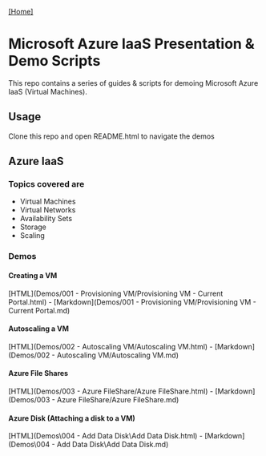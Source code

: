 [[Home]](../README.html)

# Microsoft Azure IaaS Presentation & Demo Scripts

This repo contains a series of guides & scripts for demoing Microsoft Azure IaaS (Virtual Machines). 

## Usage

Clone this repo and open README.html to navigate the demos

## Azure IaaS

### Topics covered are

* Virtual Machines
* Virtual Networks
* Availability Sets
* Storage
* Scaling

### Demos

#### Creating a VM

[HTML](Demos/001 - Provisioning VM/Provisioning VM - Current Portal.html) - [Markdown](Demos/001 - Provisioning VM/Provisioning VM - Current Portal.md)

#### Autoscaling a VM

[HTML](Demos/002 - Autoscaling VM/Autoscaling VM.html) - [Markdown](Demos/002 - Autoscaling VM/Autoscaling VM.md)

#### Azure File Shares

[HTML](Demos/003 - Azure FileShare/Azure FileShare.html) - [Markdown](Demos/003 - Azure FileShare/Azure FileShare.md)

#### Azure Disk (Attaching a disk to a VM)

[HTML](Demos\004 - Add Data Disk\Add Data Disk.html) - [Markdown](Demos\004 - Add Data Disk\Add Data Disk.md)